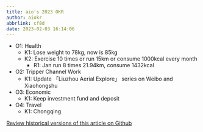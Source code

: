 ```yaml
---
title: aio's 2023 OKR
author: aiokr
abbrlink: cf8d
date: 2023-02-03 16:14:06
---
```

- O1: Health
  	- K1: Lose weight to 78kg, now is 85kg
  	- K2: Exercise 10 times or run 15km or consume 1000kcal every month
        - R1: Jan run 8 times 21.94km, consume 1432kcal 
- O2: Tripper Channel Work
  	- K1: Update 「Liuzhou Aerial Explore」 series on Weibo and Xiaohongshu
- O3: Economic
	- K1: Keep investment fund and deposit
- O4: Travel
    - K1: Chongqing

[Review historical versions of this article on Github](https://github.com/aiokr/Tripper-Press/blob/master/source/_posts/OKR-2023.md)